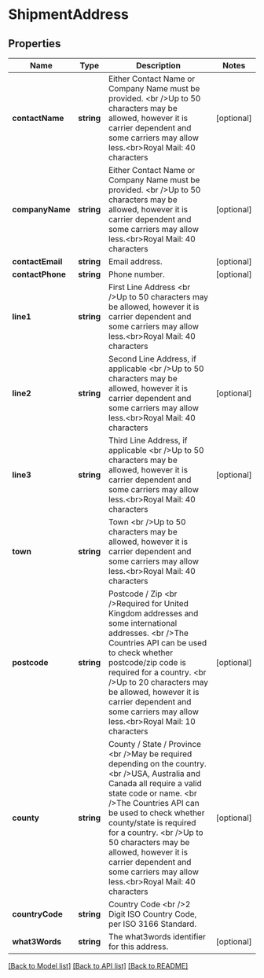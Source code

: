 # ShipmentAddress

## Properties
Name | Type | Description | Notes
------------ | ------------- | ------------- | -------------
**contactName** | **string** | Either Contact Name or Company Name must be provided. &lt;br /&gt;Up to 50 characters may be allowed, however it is carrier dependent and some carriers may allow less.&lt;br&gt;Royal Mail: 40 characters | [optional] 
**companyName** | **string** | Either Contact Name or Company Name must be provided. &lt;br /&gt;Up to 50 characters may be allowed, however it is carrier dependent and some carriers may allow less.&lt;br&gt;Royal Mail: 40 characters | [optional] 
**contactEmail** | **string** | Email address. | [optional] 
**contactPhone** | **string** | Phone number. | [optional] 
**line1** | **string** | First Line Address &lt;br /&gt;Up to 50 characters may be allowed, however it is carrier dependent and some carriers may allow less.&lt;br&gt;Royal Mail: 40 characters | 
**line2** | **string** | Second Line Address, if applicable &lt;br /&gt;Up to 50 characters may be allowed, however it is carrier dependent and some carriers may allow less.&lt;br&gt;Royal Mail: 40 characters | [optional] 
**line3** | **string** | Third Line Address, if applicable &lt;br /&gt;Up to 50 characters may be allowed, however it is carrier dependent and some carriers may allow less.&lt;br&gt;Royal Mail: 40 characters | [optional] 
**town** | **string** | Town &lt;br /&gt;Up to 50 characters may be allowed, however it is carrier dependent and some carriers may allow less.&lt;br&gt;Royal Mail: 40 characters | 
**postcode** | **string** | Postcode / Zip &lt;br /&gt;Required for United Kingdom addresses and some international addresses. &lt;br /&gt;The Countries API can be used to check whether postcode/zip code is required for a country. &lt;br /&gt;Up to 20 characters may be allowed, however it is carrier dependent and some carriers may allow less.&lt;br&gt;Royal Mail: 10 characters | [optional] 
**county** | **string** | County / State / Province &lt;br /&gt;May be required depending on the country. &lt;br /&gt;USA, Australia and Canada all require a valid state code or name. &lt;br /&gt;The Countries API can be used to check whether county/state is required for a country. &lt;br /&gt;Up to 50 characters may be allowed, however it is carrier dependent and some carriers may allow less.&lt;br&gt;Royal Mail: 40 characters | [optional] 
**countryCode** | **string** | Country Code &lt;br /&gt;2 Digit ISO Country Code, per ISO 3166 Standard. | 
**what3Words** | **string** | The what3words identifier for this address. | [optional] 

[[Back to Model list]](../../README.md#documentation-for-models) [[Back to API list]](../../README.md#documentation-for-api-endpoints) [[Back to README]](../../README.md)

